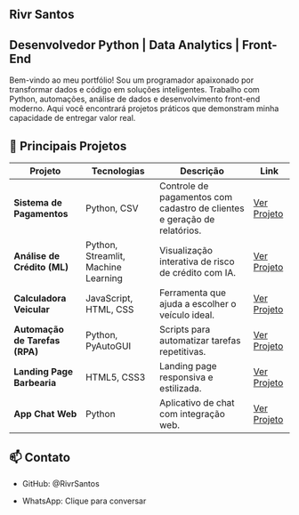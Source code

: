 ## Rivr Santos
## Desenvolvedor Python | Data Analytics | Front-End
Bem-vindo ao meu portfólio! Sou um programador apaixonado por transformar dados e código em soluções inteligentes. Trabalho com Python, automações, análise de dados e desenvolvimento front-end moderno. Aqui você encontrará projetos práticos que demonstram minha capacidade de entregar valor real.

## 🚀 Principais Projetos
| Projeto                        | Tecnologias                         | Descrição                                                                | Link                                                                |
| ------------------------------ | ----------------------------------- | ------------------------------------------------------------------------ | ------------------------------------------------------------------- |
| **Sistema de Pagamentos**      | Python, CSV                         | Controle de pagamentos com cadastro de clientes e geração de relatórios. | [Ver Projeto](https://github.com/RivrSantos/Sistema-Pagamentos)     |
| **Análise de Crédito (ML)**    | Python, Streamlit, Machine Learning | Visualização interativa de risco de crédito com IA.                      | [Ver Projeto](https://riversant.streamlit.app/)                     |
| **Calculadora Veicular**       | JavaScript, HTML, CSS               | Ferramenta que ajuda a escolher o veículo ideal.                         | [Ver Projeto](https://rivrsantos.github.io/Projeto-GetCars/)        |
| **Automação de Tarefas (RPA)** | Python, PyAutoGUI                   | Scripts para automatizar tarefas repetitivas.                            | [Ver Projeto](https://github.com/RivrSantos/Automacoes)             |
| **Landing Page Barbearia**     | HTML5, CSS3                         | Landing page responsiva e estilizada.                                    | [Ver Projeto](https://rivrsantos.github.io/Landing-Page-Barbearia/) |
| **App Chat Web**               | Python                              | Aplicativo de chat com integração web.                                   | [Ver Projeto](https://github.com/RivrSantos/App-Chat)             
                                                               

## 📫 Contato
- GitHub: @RivrSantos

- WhatsApp: Clique para conversar
